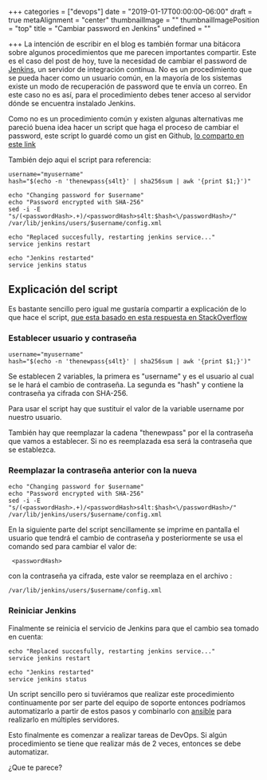 +++
categories = ["devops"]
date = "2019-01-17T00:00:00-06:00"
draft = true
metaAlignment = "center"
thumbnailImage = ""
thumbnailImagePosition = "top"
title = "Cambiar password en Jenkins"
undefined = ""

+++
La intención de escribir en el blog es también formar una bitácora sobre algunos procedimientos que me parecen importantes compartir. Este es el caso del post de hoy, tuve la necesidad de cambiar el password de [Jenkins](https://jenkins.io/), un servidor de integración continua. No es un procedimiento que se pueda hacer como un usuario común, en la mayoría de los sistemas  existe un modo de recuperación de password que te envía un correo. En este caso no es así, para el procedimiento debes tener acceso al servidor dónde se encuentra instalado Jenkins.

Como no es un procedimiento común y existen algunas alternativas me pareció buena idea hacer un script que haga el proceso de cambiar el password, este script lo guardé como un gist en Github, [lo comparto en este link](https://gist.github.com/galvarado/d6ee84fe738f641ad486491a7ef6099d)

También dejo aqui el script para referencia:

    username="myusername"
    hash="$(echo -n 'thenewpass{s4lt}' | sha256sum | awk '{print $1;}')"
    
    echo "Changing password for $username"
    echo "Password encrypted with SHA-256"
    sed -i -E "s/(<passwordHash>.+)/<passwordHash>s4lt:$hash<\/passwordHash>/" /var/lib/jenkins/users/$username/config.xml
    
    echo "Replaced succesfully, restarting jenkins service..."
    service jenkins restart
    
    echo "Jenkins restarted"
    service jenkins status

## Explicación del script

Es bastante sencillo pero igual me gustaría compartir a explicación de lo que hace el script, [que esta basado en esta respuesta en StackOverflow](https://stackoverflow.com/a/24013030)

### Establecer usuario y contraseña

    username="myusername"
    hash="$(echo -n 'thenewpass{s4lt}' | sha256sum | awk '{print $1;}')"

Se establecen 2 variables, la primera es "username"  y es el usuario al cual se le hará el cambio de contraseña.  La segunda es  "hash" y contiene la contraseña ya cifrada con SHA-256.

Para usar el script hay que sustituir el valor de la variable username por nuestro usuario.

También hay que reemplazar la cadena  "thenewpass" por el la contraseña que vamos a establecer. Si no es reemplazada esa será la contraseña que se establezca.

### Reemplazar la contraseña anterior con la nueva

    echo "Changing password for $username"
    echo "Password encrypted with SHA-256"
    sed -i -E "s/(<passwordHash>.+)/<passwordHash>s4lt:$hash<\/passwordHash>/" /var/lib/jenkins/users/$username/config.xml

En la siguiente parte del script sencillamente se imprime en pantalla el usuario que tendrá el cambio de contraseña y posteriormente se usa el comando sed para cambiar el valor de:

     <passwordHash> 

con la contraseña ya cifrada, este valor se reemplaza en el archivo :

    /var/lib/jenkins/users/$username/config.xml

### Reiniciar Jenkins

Finalmente se reinicia el servicio de Jenkins para que el cambio sea tomado en cuenta:

    echo "Replaced succesfully, restarting jenkins service..."
    service jenkins restart
    
    echo "Jenkins restarted"
    service jenkins status

Un script sencillo pero si tuviéramos que realizar este procedimiento continuamente por ser parte del equipo de soporte entonces podríamos automatizarlo a partir de estos pasos y combinarlo con [ansible](https://www.ansible.com/) para realizarlo en múltiples servidores. 

Esto finalmente es comenzar a realizar tareas de DevOps. Si algún procedimiento se tiene que realizar más de 2 veces, entonces se debe automatizar.

¿Que te parece?